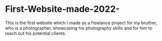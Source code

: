 # First-Website-made-2022-
This is the first website which I made as a freelance project for my brother, who is a photographer, showcasing his photography skills and for him to reach out his potential clients.
